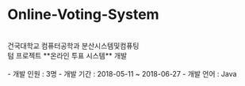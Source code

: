 # Online-Voting-System
<br>
건국대학교 컴퓨터공학과 분산시스템및컴퓨팅 <br>
텀 프로젝트 **온라인 투표 시스템** 개발 <br>
<br>
- 개발 인원 : 3명
- 개발 기간 : 2018-05-11 ~ 2018-06-27
- 개발 언어 : Java
